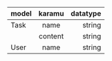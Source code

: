 


| model  | karamu  |datatype   |
| --------| :-----------: |---------: | 
| Task  | name    |string     |
|       | content |string     | 
| User  | name    |string     | 






